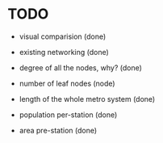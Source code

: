 # TODO
- visual comparision (done)
- existing networking (done)
- degree of all the nodes, why? (done)
- number of leaf nodes (node)
- length of the whole metro system (done) 

- population per-station (done)

- area pre-station (done)
